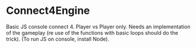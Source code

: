# Connect4Engine
Basic JS console connect 4.
Player vs Player only.
Needs an implementation of the gameplay (re use of the functions with basic loops should do the trick).
(To run JS on console, install Node).
